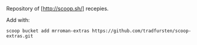 Repository of [http://scoop.sh/] recepies.

Add with:

```
scoop bucket add mrroman-extras https://github.com/tradfursten/scoop-extras.git
````
 
